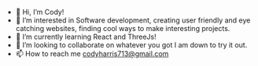 - 👋 Hi, I’m Cody!
- 👀 I’m interested in Software development, creating user friendly and eye catching websites, finding cool ways to make interesting projects.
- 🌱 I’m currently learning React and ThreeJs!
- 💞️ I’m looking to collaborate on whatever you got I am down to try it out.
- 📫 How to reach me codyharris713@gmail.com

<!---
codhharris713/codhharris713 is a ✨ special ✨ repository because its `README.md` (this file) appears on your GitHub profile.
You can click the Preview link to take a look at your changes.
--->
